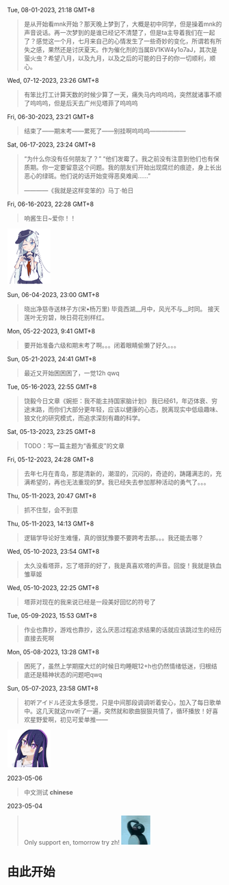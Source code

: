 Tue, 08-01-2023, 21:18 GMT+8

> 是从开始看mnk开始？那天晚上梦到了，大概是初中同学，但是操着mnk的声音说话。再一次梦到的是谁已经记不清楚了，但是ta主导着我们在一起了？感觉这一个月，七月来自己的心情发生了一些奇妙的变化，所谓若有所失之感，果然还是讨厌夏天。作为催化剂的当属BV1KW4y1o7aJ，其次是萤火虫？希望八月，以及九月，以及之后的可能的日子的你一切顺利，顺心。

Wed, 07-12-2023, 23:26 GMT+8

> 有笨比打工计算天数的时候少算了一天，痛失马内呜呜呜，突然就诸事不顺了呜呜呜，但是后天去广州见塔菲了呜呜呜

Fri, 06-30-2023, 23:21 GMT+8

> 结束了——期末考——累死了——别挂啊呜呜呜——————

Sat, 06-17-2023, 23:24 GMT+8

> “为什么你没有任何朋友了？”
> “他们发霉了。我之前没有注意到他们也有保质期。你一定要留意这个问题。我的朋友们开始出现腐烂的痕迹，身上长出恶心的绿斑。他们说的话开始变得恶臭难闻……”
> 
> ————《我就是这样变笨的》马丁·帕日

Fri, 06-16-2023, 22:28 GMT+8

> 响酱生日~爱你！！
<img src="../assets/img/hibiki2023.png" alt="image" width="20%" />

Sun, 06-04-2023, 23:00 GMT+8

> 晓出净慈寺送林子方(宋•杨万里)
毕竟西湖__月中，风光不与__时同。
接天莲叶无穷碧，映日荷花别样红。

Mon, 05-22-2023, 9:41 GMT+8

> 要开始准备六级和期末考了啊。。。闭着眼睛偷懒了好久。。。

Sun, 05-21-2023, 24:41 GMT+8

> 最近又开始困困困了，一觉12h qwq

Tue, 05-16-2023, 22:55 GMT+8

> 饶毅今日文章《婉拒：我不能主持国家脑计划》
> 我已经61，年迈体衰、穷途末路，而你们大部分更年轻，应该以健康的心态，脱离现实中低级趣味、狼文化的研究模式，而追求深刻有趣的科学。


Sat, 05-13-2023, 23:25 GMT+8

> TODO：写一篇主题为“香蕉皮”的文章

Fri, 05-12-2023, 24:28 GMT+8

> 去年七月在青岛，那是清新的，潮湿的，沉闷的，奇迹的，踌躇满志的，充满希望的，再也无法重现的梦。我已经失去参加那种活动的勇气了。。。

Thu, 05-11-2023, 20:47 GMT+8

> 抓不住型，会不到意

Thu, 05-11-2023, 14:13 GMT+8

> 逻辑学导论好生难懂，真的很犹豫要不要跨考去那。。。我还能去哪？

Wed, 05-10-2023, 23:54 GMT+8

> 太久没看塔菲，忘了塔菲的好了，我是真喜欢塔的声音。回旋！我就是铁血雏草姬

Wed, 05-10-2023, 22:25 GMT+8

> 塔菲对现在的我来说已经是一段美好回忆的符号了

Tue, 05-09-2023, 15:53 GMT+8

> 作业也靠抄，游戏也靠抄，这么厌恶过程追求结果的话就应该跳过生的经历直接去死啊

Mon, 05-08-2023, 13:28 GMT+8

> 困死了，虽然上学期摆大烂的时候日均睡眠12+h也仍然情绪低迷，归根结底还是精神状态的问题吧qwq

Sun, 05-07-2023, 23:58 GMT+8

> 初听アイドル还没太多感觉，只是中间那段调调听着安心，加入了每日歌单中。这几天就这mv听了一遍，突然就和歌曲狠狠共情了，循环播放！好喜欢星野爱啊，初见可爱单推——
<img src="../assets/img/20230507_1.png" alt="image" width="20%" />

2023-05-06

> 中文测试 **chinese**

2023-05-04

> Only support en, tomorrow try zh!   ![](../assets/img/qi.gif)
# 由此开始
